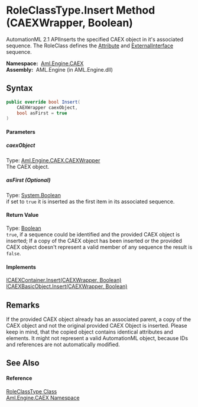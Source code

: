 RoleClassType.Insert Method (CAEXWrapper, Boolean)
==================================================
AutomationML 2.1 APIInserts the specified CAEX object in it's associated sequence. The RoleClass defines the [Attribute][1] and [ExternalInterface][2] sequence.

  **Namespace:**  [Aml.Engine.CAEX][3]  
  **Assembly:**  AML.Engine (in AML.Engine.dll)

Syntax
------

```csharp
public override bool Insert(
	CAEXWrapper caexObject,
	bool asFirst = true
)
```

#### Parameters

##### *caexObject*
Type: [Aml.Engine.CAEX.CAEXWrapper][4]  
The CAEX object.

##### *asFirst* (Optional)
Type: [System.Boolean][5]  
 if set to `true` it is inserted as the first item in its associated sequence.

#### Return Value
Type: [Boolean][5]  
`true`, if a sequence could be identified and the provided CAEX object is inserted; If a copy of the CAEX object has been inserted or the provided CAEX object doesn't represent a valid member of any sequence the result is `false`. 
#### Implements
[ICAEXContainer.Insert(CAEXWrapper, Boolean)][6]  
[ICAEXBasicObject.Insert(CAEXWrapper, Boolean)][7]  


Remarks
-------
 If the provided CAEX object already has an associated parent, a copy of the CAEX object and not the original provided CAEX Object is inserted. Please keep in mind, that the copied object contains identical attributes and elements. It might not represent a valid AutomationML object, because IDs and references are not automatically modified. 

See Also
--------

#### Reference
[RoleClassType Class][8]  
[Aml.Engine.CAEX Namespace][3]  

[1]: Attribute.md
[2]: ExternalInterface.md
[3]: ../README.md
[4]: ../CAEXWrapper/README.md
[5]: https://docs.microsoft.com/dotnet/api/system.boolean
[6]: ../ICAEXContainer/Insert.md
[7]: ../ICAEXBasicObject/Insert.md
[8]: README.md
[9]: https://www.automationml.org
[10]: ../../icons/logoShade.png